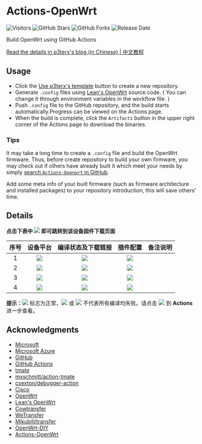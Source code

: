 # Actions-OpenWrt

![Visitors](https://visitor-badge.glitch.me/badge?page_id=Actions-OpenWrt-visitor-badge)
![GitHub Stars](https://img.shields.io/github/stars/zys91/Actions-OpenWrt.svg?style=flat-square&label=Stars&logo=github)
![GitHub Forks](https://img.shields.io/github/forks/zys91/Actions-OpenWrt.svg?style=flat-square&label=Forks&logo=github)
![Release Date](https://github.com/zys91/Actions-OpenWrt/actions)

Build OpenWrt using GitHub Actions

[Read the details in p3terx's blog (in Chinese) | 中文教程](https://p3terx.com/archives/build-openwrt-with-github-actions.html)


## Usage

- Click the [Use p3terx's template](https://github.com/P3TERX/Actions-OpenWrt/generate) button to create a new repository.
- Generate `.config` files using [Lean's OpenWrt](https://github.com/coolsnowwolf/lede) source code. ( You can change it through environment variables in the workflow file. )
- Push `.config` file to the GitHub repository, and the build starts automatically.Progress can be viewed on the Actions page.
- When the build is complete, click the `Artifacts` button in the upper right corner of the Actions page to download the binaries.

### Tips

It may take a long time to create a `.config` file and build the OpenWrt firmware. Thus, before create repository to build your own firmware, you may check out if others have already built it which meet your needs by simply [search `Actions-Openwrt` in GitHub](https://github.com/search?q=Actions-openwrt).

Add some meta info of your built firmware (such as firmware architecture and installed packages) to your repository introduction, this will save others' time.


## Details

**点击下表中 [![](https://img.shields.io/badge/设备-passing-32CD32.svg)](https://github.com/zys91/Actions-OpenWrt/actions) 即可跳转到该设备固件下载页面** 

|    序号   |     设备平台     |   编译状态及下载链接 |   插件配置   | 备注说明   |
| :-----------------: | :-------------: |:-----------------: | :-----------------: |  :-----------------: | 
| 1 |   [![](https://img.shields.io/badge/OpenWrt-x86_64_(64位)-FFFFFF.svg)](https://github.com/zys91/Actions-OpenWrt/actions?query=workflow%3A%22Build+X86%2864bit%29+OpenWrt%22)    | [![](https://github.com/zys91/Actions-OpenWrt/workflows/Build%20X86(64bit)%20OpenWrt/badge.svg)](https://github.com/zys91/Actions-OpenWrt/actions?query=workflow%3A%22Build+X86%2864bit%29+OpenWrt%22) |[![](https://img.shields.io/badge/编译-配置-orange.svg)](https://github.com/zys91/Actions-OpenWrt/blob/master/x86_64.config) |  |  
| 2 |    [![](https://img.shields.io/badge/OpenWrt-红米_AC2100-FFFFFF.svg)](https://github.com/zys91/Actions-OpenWrt/actions?query=workflow%3A%22Build+Redmi+AC2100+OpenWrt%22)     | [![](https://github.com/zys91/Actions-OpenWrt/workflows/Build%20Redmi%20AC2100%20OpenWrt/badge.svg)](https://github.com/zys91/Actions-OpenWrt/actions?query=workflow%3A%22Build+Redmi+AC2100+OpenWrt%22) |[![](https://img.shields.io/badge/编译-配置-orange.svg)](https://github.com/zys91/Actions-OpenWrt/blob/master/Redmi_AC2100.config) | | 
| 3 |    [![](https://img.shields.io/badge/OpenWrt-Newifi3_D2-FFFFFF.svg)](https://github.com/zys91/Actions-OpenWrt/actions?query=workflow%3A%22Build+Newifi+D2+OpenWrt%22)      |  [![](https://github.com/zys91/Actions-OpenWrt/workflows/Build%20Newifi%20D2%20OpenWrt/badge.svg)](https://github.com/zys91/Actions-OpenWrt/actions?query=workflow%3A%22Build+Newifi+D2+OpenWrt%22) |[![](https://img.shields.io/badge/编译-配置-orange.svg)](https://github.com/zys91/Actions-OpenWrt/blob/master/Newifi_D2.config)  | | 
| 4 |    [![](https://img.shields.io/badge/OpenWrt-WPJ419-FFFFFF.svg)](https://github.com/zys91/Actions-OpenWrt/actions?query=workflow%3A%22Build+WPJ419+OpenWrt%22)      |  [![](https://github.com/zys91/Actions-OpenWrt/workflows/Build%20WPJ419%20OpenWrt/badge.svg)](https://github.com/zys91/Actions-OpenWrt/actions?query=workflow%3A%22Build+WPJ419+OpenWrt%22) |[![](https://img.shields.io/badge/编译-配置-orange.svg)](https://github.com/zys91/Actions-OpenWrt/blob/master/WPJ419.config)  | | 

**提示：**[![](https://img.shields.io/badge/设备-passing-32CD32.svg)](https://github.com/zys91/Actions-OpenWrt/actions) 标志为正常，[![](https://img.shields.io/badge/设备-failing-DC143C.svg)](https://github.com/zys91/Actions-OpenWrt/actions) 或 [![](https://img.shields.io/badge/设备-no_status-A9A9A9.svg)](https://github.com/zys91/Actions-OpenWrt/actions) 不代表所有编译均失败。请点击 [![](https://img.shields.io/badge/设备-状态-32CD32.svg)](https://github.com/zys91/Actions-OpenWrt/actions) 到 **Actions** 进一步查看。


## Acknowledgments

- [Microsoft](https://www.microsoft.com)
- [Microsoft Azure](https://azure.microsoft.com)
- [GitHub](https://github.com)
- [GitHub Actions](https://github.com/features/actions)
- [tmate](https://github.com/tmate-io/tmate)
- [mxschmitt/action-tmate](https://github.com/mxschmitt/action-tmate)
- [csexton/debugger-action](https://github.com/csexton/debugger-action)
- [Cisco](https://www.cisco.com/)
- [OpenWrt](https://github.com/openwrt/openwrt)
- [Lean's OpenWrt](https://github.com/coolsnowwolf/lede)
- [Cowtransfer](https://cowtransfer.com)
- [WeTransfer](https://wetransfer.com/)
- [Mikubill/transfer](https://github.com/Mikubill/transfer)
- [OpenWrt-DIY](https://github.com/IvanSolis1989/OpenWrt-DIY)
- [Actions-OpenWrt](https://github.com/P3TERX/Actions-OpenWrt)


